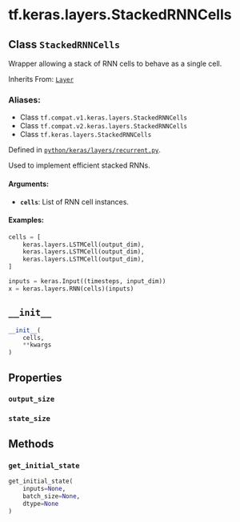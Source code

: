 <div itemscope itemtype="http://developers.google.com/ReferenceObject">
<meta itemprop="name" content="tf.keras.layers.StackedRNNCells" />
<meta itemprop="path" content="Stable" />
<meta itemprop="property" content="output_size"/>
<meta itemprop="property" content="state_size"/>
<meta itemprop="property" content="__init__"/>
<meta itemprop="property" content="get_initial_state"/>
</div>

# tf.keras.layers.StackedRNNCells

## Class `StackedRNNCells`

Wrapper allowing a stack of RNN cells to behave as a single cell.

Inherits From: [`Layer`](../../../tf/keras/layers/Layer.md)

### Aliases:

* Class `tf.compat.v1.keras.layers.StackedRNNCells`
* Class `tf.compat.v2.keras.layers.StackedRNNCells`
* Class `tf.keras.layers.StackedRNNCells`



Defined in [`python/keras/layers/recurrent.py`](/code/stable/tensorflow/python/keras/layers/recurrent.py).

<!-- Placeholder for "Used in" -->

Used to implement efficient stacked RNNs.

#### Arguments:


* <b>`cells`</b>: List of RNN cell instances.


#### Examples:



```python
cells = [
    keras.layers.LSTMCell(output_dim),
    keras.layers.LSTMCell(output_dim),
    keras.layers.LSTMCell(output_dim),
]

inputs = keras.Input((timesteps, input_dim))
x = keras.layers.RNN(cells)(inputs)
```

<h2 id="__init__"><code>__init__</code></h2>

``` python
__init__(
    cells,
    **kwargs
)
```






## Properties

<h3 id="output_size"><code>output_size</code></h3>




<h3 id="state_size"><code>state_size</code></h3>






## Methods

<h3 id="get_initial_state"><code>get_initial_state</code></h3>

``` python
get_initial_state(
    inputs=None,
    batch_size=None,
    dtype=None
)
```






